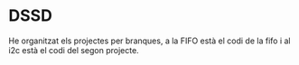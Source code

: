 # DSSD

He organitzat els projectes per branques, a la FIFO està el codi de la fifo i al i2c està el codi del segon projecte.
